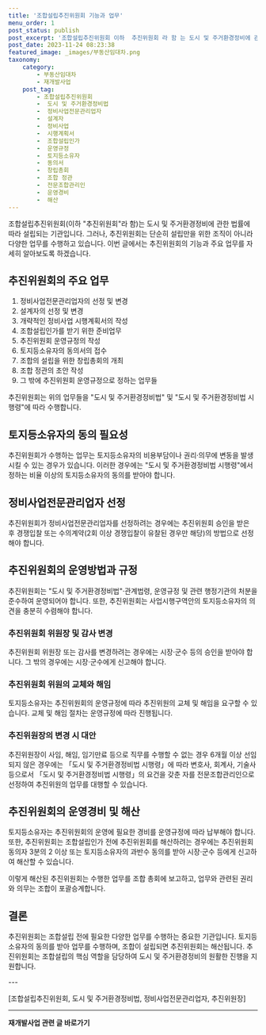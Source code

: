 ```yaml
---
title: '조합설립추진위원회 기능과 업무'
menu_order: 1
post_status: publish
post_excerpt: '조합설립추진위원회 이하  추진위원회 라 함 는 도시 및 주거환경정비에 관한 법률에 따라 설립되는 기관입니다. 그러나, 추진위원회는 단순히 설립만을 위한 조직이 아니라 다양한 업무를 수행하고 있습니다. 이번 글에서는 추진위원회의 기능과 주요 업무를 자세히 알아보도록 하겠습니다.'
post_date: 2023-11-24 08:23:38
featured_image: _images/부동산임대차.png
taxonomy:
    category:
        - 부동산임대차
        - 재개발사업
    post_tag:
        - 조합설립추진위원회
        -  도시 및 주거환경정비법
        -  정비사업전문관리업자
        -  설계자
        -  정비사업
        -  시행계획서
        -  조합설립인가
        -  운영규정
        -  토지등소유자
        -  동의서
        -  창립총회
        -  조합 정관
        -  전문조합관리인
        -  운영경비
        -  해산
---
```



조합설립추진위원회(이하 "추진위원회"라 함)는 도시 및 주거환경정비에 관한 법률에 따라 설립되는 기관입니다. 그러나, 추진위원회는 단순히 설립만을 위한 조직이 아니라 다양한 업무를 수행하고 있습니다. 이번 글에서는 추진위원회의 기능과 주요 업무를 자세히 알아보도록 하겠습니다.

## 추진위원회의 주요 업무

1. 정비사업전문관리업자의 선정 및 변경
2. 설계자의 선정 및 변경
3. 개략적인 정비사업 시행계획서의 작성
4. 조합설립인가를 받기 위한 준비업무
5. 추진위원회 운영규정의 작성
6. 토지등소유자의 동의서의 접수
7. 조합의 설립을 위한 창립총회의 개최
8. 조합 정관의 초안 작성
9. 그 밖에 추진위원회 운영규정으로 정하는 업무들

추진위원회는 위의 업무들을 "도시 및 주거환경정비법" 및 "도시 및 주거환경정비법 시행령"에 따라 수행합니다.

## 토지등소유자의 동의 필요성

추진위원회가 수행하는 업무는 토지등소유자의 비용부담이나 권리·의무에 변동을 발생시킬 수 있는 경우가 있습니다. 이러한 경우에는 "도시 및 주거환경정비법 시행령"에서 정하는 비율 이상의 토지등소유자의 동의를 받아야 합니다.

## 정비사업전문관리업자 선정

추진위원회가 정비사업전문관리업자를 선정하려는 경우에는 추진위원회 승인을 받은 후 경쟁입찰 또는 수의계약(2회 이상 경쟁입찰이 유찰된 경우만 해당)의 방법으로 선정해야 합니다.

## 추진위원회의 운영방법과 규정

추진위원회는 "도시 및 주거환경정비법"·관계법령, 운영규정 및 관련 행정기관의 처분을 준수하여 운영되어야 합니다. 또한, 추진위원회는 사업시행구역안의 토지등소유자의 의견을 충분히 수렴해야 합니다.

### 추진위원회 위원장 및 감사 변경

추진위원회 위원장 또는 감사를 변경하려는 경우에는 시장·군수 등의 승인을 받아야 합니다. 그 밖의 경우에는 시장·군수에게 신고해야 합니다.

### 추진위원회 위원의 교체와 해임

토지등소유자는 추진위원회의 운영규정에 따라 추진위원의 교체 및 해임을 요구할 수 있습니다. 교체 및 해임 절차는 운영규정에 따라 진행됩니다.

### 추진위원장의 변경 시 대안

추진위원장이 사임, 해임, 임기만료 등으로 직무를 수행할 수 없는 경우 6개월 이상 선임되지 않은 경우에는 「도시 및 주거환경정비법 시행령」에 따라 변호사, 회계사, 기술사 등으로서 「도시 및 주거환경정비법 시행령」의 요건을 갖춘 자를 전문조합관리인으로 선정하여 추진위원의 업무를 대행할 수 있습니다.

## 추진위원회의 운영경비 및 해산

토지등소유자는 추진위원회의 운영에 필요한 경비를 운영규정에 따라 납부해야 합니다. 또한, 추진위원회는 조합설립인가 전에 추진위원회를 해산하려는 경우에는 추진위원회 동의자 3분의 2 이상 또는 토지등소유자의 과반수 동의를 받아 시장·군수 등에게 신고하여 해산할 수 있습니다.

이렇게 해산된 추진위원회는 수행한 업무를 조합 총회에 보고하고, 업무와 관련된 권리와 의무는 조합이 포괄승계합니다.

## 결론

추진위원회는 조합설립 전에 필요한 다양한 업무를 수행하는 중요한 기관입니다. 토지등소유자의 동의를 받아 업무를 수행하며, 조합이 설립되면 추진위원회는 해산됩니다. 추진위원회는 조합설립의 핵심 역할을 담당하여 도시 및 주거환경정비의 원활한 진행을 지원합니다.

-*-*-

[조합설립추진위원회, 도시 및 주거환경정비법, 정비사업전문관리업자, 추진위원장]
<!-- wp:separator -->
<hr class="wp-block-separator has-alpha-channel-opacity"/>
<!-- /wp:separator -->

<!-- wp:group {"backgroundColor":"base","layout":{"type":"constrained"}} -->
<div class="wp-block-group has-base-background-color has-background"><!-- wp:paragraph {"align":"center","fontSize":"medium"} -->
<p class="has-text-align-center has-large-font-size"><strong>재개발사업 관련 글 바로가기</strong></p>
<!-- /wp:paragraph -->


<!-- wp:latest-posts
{"categories":[{"id":27320,"count":19,"description":"","link":"https://uknowlaw.com/category/%ec%9e%ac%ea%b0%9c%eb%b0%9c%ec%82%ac%ec%97%85/","name":"재개발사업","slug":"재개발사업","taxonomy":"category","parent":0,"meta":[],"_links":{"self":[{"href":"https://uknowlaw.com/wp-json/wp/v2/categories/27320"}],"collection":[{"href":"https://uknowlaw.com/wp-json/wp/v2/categories"}],"about":[{"href":"https://uknowlaw.com/wp-json/wp/v2/taxonomies/category"}],"wp:post_type":[{"href":"https://uknowlaw.com/wp-json/wp/v2/posts?categories=27320"}],"curies":[{"name":"wp","href":"https://api.w.org/{rel}","templated":true}]}}],"postsToShow":100,"excerptLength":28,"postLayout":"grid","columns":2,"featuredImageAlign":"left","featuredImageSizeSlug":"large","fontSize":"small"} /--></div>
<!-- /wp:group -->